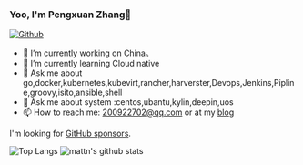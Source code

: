 ### Yoo, I'm Pengxuan Zhang👋

[![Github](https://img.shields.io/github/followers/mattn?label=Follow&style=social)](https://github.com/hellocloudnative)



- 🔭 I’m currently working on China。
- 🌱 I’m currently learning Cloud native
- 💬 Ask me about go,docker,kubernetes,kubevirt,rancher,harverster,Devops,Jenkins,Pipline,groovy,isito,ansible,shell
- 💬 Ask me about system :centos,ubantu,kylin,deepin,uos
- 📫 How to reach me: 200922702@qq.com or at my [blog](https://hellocloudnative.github.io)

I'm looking for [GitHub sponsors](https://github.com/hellocloudnative).

![Top Langs](https://github-readme-stats.vercel.app/api/top-langs/?username=mattn&hide=html&theme=gotham)
![mattn's github stats](https://github-readme-stats.vercel.app/api?username=hellocloudnative&show_icons=true&theme=gotham&count_private=true&line_height=40)

